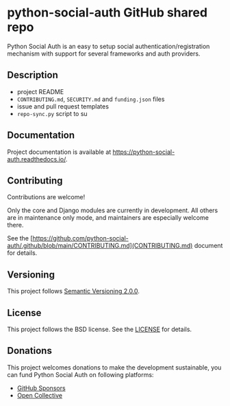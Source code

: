 # python-social-auth GitHub shared repo

Python Social Auth is an easy to setup social authentication/registration
mechanism with support for several frameworks and auth providers.

## Description

- project README
- `CONTRIBUTING.md`, `SECURITY.md` and `funding.json` files
- issue and pull request templates
- `repo-sync.py` script to su

## Documentation

Project documentation is available at https://python-social-auth.readthedocs.io/.

## Contributing

Contributions are welcome!

Only the core and Django modules are currently in development. All others are in maintenance only mode, and maintainers are especially welcome there.

See the [https://github.com/python-social-auth/.github/blob/main/CONTRIBUTING.md](CONTRIBUTING.md) document for details.

## Versioning

This project follows [Semantic Versioning 2.0.0](http://semver.org/spec/v2.0.0.html).

## License

This project follows the BSD license. See the [LICENSE](LICENSE) for details.

## Donations

This project welcomes donations to make the development sustainable, you can fund Python Social Auth on following platforms:

- [GitHub Sponsors](https://github.com/sponsors/python-social-auth/)
- [Open Collective](https://opencollective.com/python-social-auth)
